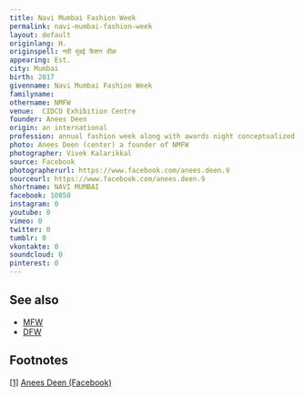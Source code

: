 ```yaml
---
title: Navi Mumbai Fashion Week
permalink: navi-mumbai-fashion-week
layout: default
originlang: H.
originspell: नवी मुंबई फैशन वीक
appearing: Est.
city: Mumbai
birth: 2017
givenname: Navi Mumbai Fashion Week
familyname:
othername: NMFW
venue: 	CIDCO Exhibition Centre
founder: Anees Deen
origin: an international
profession: annual fashion week along with awards night conceptualized by the founder and director Anees Deen
photo: Anees Deen (center) a founder of NMFW
photographer: Vivek Kalarikkal
source: Facebook
photographerurl: https://www.facebook.com/anees.deen.9
sourceurl: https://www.facebook.com/anees.deen.9
shortname: NAVI MUMBAI
facebook: 10850
instagram: 0
youtube: 0
vimeo: 0
twitter: 0
tumblr: 0
vkontakte: 0
soundcloud: 0
pinterest: 0
---
```



## See also

+ [MFW](index)
+ [DFW](index)

## Footnotes

[[1]](#a1) <span id="f1"></span> [Anees Deen (Facebook)](https://www.facebook.com/anees.deen.9)
